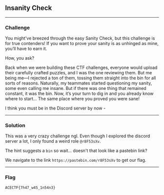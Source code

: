 ## Insanity Check

---

### Challenge

You might've breezed through the easy Sanity Check, but this challenge is for true contenders! If you want to prove your sanity is as unhinged as mine, you’ll have to earn it.

How, you ask?

Back when we were building these CTF challenges, everyone would upload their carefully crafted puzzles, and I was the one reviewing them. But me being me—I rejected a ton of them, tossing them straight into the bin for all sorts of reasons. Naturally, my teammates started questioning my sanity, some even calling me insane. But if there was one thing that remained constant, it was the bin. Now, it’s your turn to dig in and you already know where to start... The same place where you proved you were sane!

I think you must be in the Discord server by now - [](https://discord.gg/BWYPxRQPSd)

---

### Solution

This was a very crazy challenge ngl. Even though I explored the discord server a lot, I only found a weird role `@r8F53sXv`.

The hint suggests a `bin` so wait... doesn't that look like a pastebin link?

We navigate to the link `https://pastebin.com/r8F53sXv` to get our flag.

---

### Flag

```
ACECTF{7h47_w45_1n54n3}
